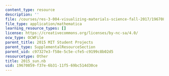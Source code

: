 ```yaml
---
content_type: resource
description: ''
file: /courses/res-3-004-visualizing-materials-science-fall-2017/19670859f37e6b3111f569bc514d30ce_2015_sun.nb
file_type: application/mathematica
learning_resource_types: []
license: https://creativecommons.org/licenses/by-nc-sa/4.0/
ocw_type: OCWFile
parent_title: 2015 MIT Student Projects
parent_type: SupplementalResourceSection
parent_uid: c97327e3-f58e-5c5e-cfe5-c9199c8b02d5
resourcetype: Other
title: 2015_sun.nb
uid: 19670859-f37e-6b31-11f5-69bc514d30ce
---
```

